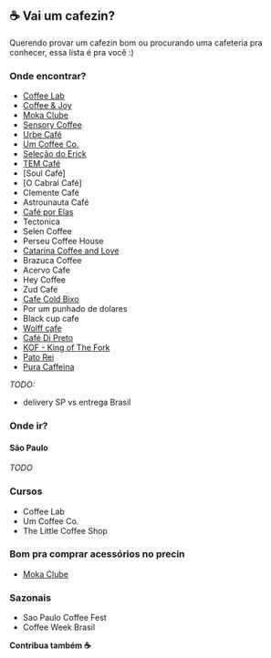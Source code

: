 ## ☕️ Vai um cafezin?

Querendo provar um cafezin bom ou procurando uma cafeteria pra conhecer, essa lista é pra você :)

### Onde encontrar?

- [Coffee Lab](http://loja.coffeelab.com.br/)
- [Coffee & Joy](https://coffeeandjoy.com.br/)
- [Moka Clube](https://www.mokaclube.com.br/)
- [Sensory Coffee](https://www.instagram.com/sensorycoffeeroasters/)
- [Urbe Café](https://www.urbecafe.com.br/)
- [Um Coffee Co.](https://www.umcoffeeco.com.br/)
- [Seleção do Erick](https://www.selecaodoerick.com/)
- [TEM Café](https://www.temcafe.com.br/)
- [Soul Café]
- [O Cabral Café]
- Clemente Café
- Astrounauta Café
- [Café por Elas](https://cafeporelas.com.br/)
- Tectonica
- Selen Coffee
- Perseu Coffee House
- [Catarina Coffee and Love](https://www.catarinacoffeeandlove.com/)
- Brazuca Coffee
- Acervo Cafe
- Hey Coffee
- Zud Cafe
- [Cafe Cold Bixo](https://www.cafeecoldbixo.com.br/)
- Por um punhado de dolares
- Black cup cafe
- [Wolff cafe](https://www.wolffcafe.com.br/)
- [Café Di Preto](https://www.instagram.com/cafedipreto/)
- [KOF - King of The Fork](https://www.kingofthefork.com.br/)
- [Pato Rei](https://www.instagram.com/patoreisp/)
- [Pura Caffeina](https://www.puracaffeina.com.br/)

*TODO:* 
  - delivery SP vs entrega Brasil

### Onde ir?  

#### São Paulo

*TODO*

### Cursos

- Coffee Lab
- Um Coffee Co.
- The Little Coffee Shop

### Bom pra comprar acessórios no precin

- [Moka Clube](https://www.mokaclube.com.br/)

### Sazonais

- Sao Paulo Coffee Fest
- Coffee Week Brasil

**Contribua também ☕️**

